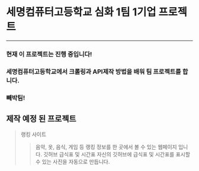 # 세명컴퓨터고등학교 심화 1팀 1기업 프로젝트 
 
**** 
### 현재 이 프로젝트는 진행 중입니다! 
### 세명컴퓨터고등학교에서 크롤링과 API제작 방법을 배워 팀 프로젝트를 합니다. 
### 빼박팀! 
 
## 제작 예정 된 프로젝트 
> 랭킹 사이트 
>   > 음악, 옷, 음식, 게임 등 랭킹 정보를 한 곳에서 볼 수 있는 웹페이지 입니다. 
> 깃허브 급식표 및 시간표 
>   > 자신의 깃허브에 급식표 및 시간표를 표시할 수 있는 사진을 자동으로 만듭니다. 
